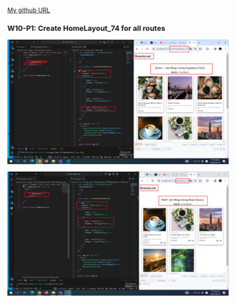 [My github URL](https://github.com/CHEN211410674/1122-wp2-2N_74)

### W10-P1: Create HomeLayout_74 for all routes

![](w10-p1-1.png)

![](w10-p1-2.png)
